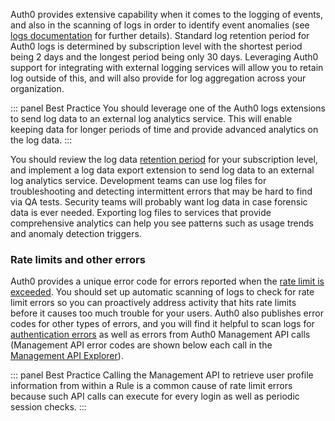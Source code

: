 Auth0 provides extensive capability when it comes to the logging of events, and also in the scanning of logs in order to identify event anomalies (see [logs documentation](/logs) for further details). Standard log retention period for Auth0 logs is determined by subscription level with the shortest period being 2 days and the longest period being only 30 days. Leveraging Auth0 support for integrating with external logging services will allow you to retain log outside of this, and will also provide for log aggregation across your organization.

::: panel Best Practice
You should leverage one of the Auth0 logs extensions to send log data to an external log analytics service. This will enable keeping data for longer periods of time and provide advanced analytics on the log data.
:::

You should review the log data [retention period](/logs#how-long-is-log-file-data-available-) for your subscription level, and implement a log data export extension to send log data to an external log analytics service. Development teams can use log files for troubleshooting and detecting intermittent errors that may be hard to find via QA tests. Security teams will probably want log data in case forensic data is ever needed. Exporting log files to services that provide comprehensive analytics can help you see patterns such as usage trends and anomaly detection triggers. 

### Rate limits and other errors

Auth0 provides a unique error code for errors reported when the [rate limit is exceeded](/policies/rate-limits#exceeding-the-rate-limit). You should set up automatic scanning of logs to check for rate limit errors so you can proactively address activity that hits rate limits before it causes too much trouble for your users. Auth0 also publishes error codes for other types of errors, and you will find it helpful to scan logs for [authentication errors](/libraries/error-messages) as well as errors from Auth0 Management API calls (Management API error codes are shown below each call in the [Management API Explorer](/api/management/v2)).

::: panel Best Practice
Calling the Management API to retrieve user profile information from within a Rule is a common cause of rate limit errors because such API calls can execute for every login as well as periodic session checks.
:::
